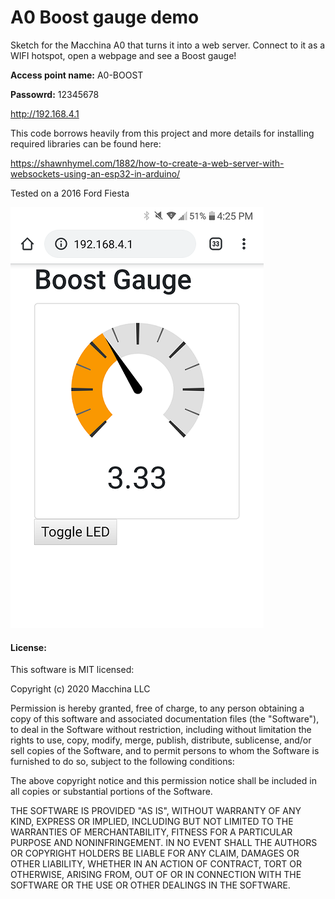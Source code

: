 A0 Boost gauge demo  
=======

Sketch for the Macchina A0 that turns it into a web server. Connect to it as a WIFI hotspot, open a webpage and see a Boost gauge!

**Access point name:** A0-BOOST

**Passowrd:** 12345678

http://192.168.4.1

This code borrows heavily from this project and more details for installing required libraries can be found here: 

https://shawnhymel.com/1882/how-to-create-a-web-server-with-websockets-using-an-esp32-in-arduino/


Tested on a 2016 Ford Fiesta

![](Screenshot_2020-02-03-16-25-05.png)

#### License:

This software is MIT licensed:

Copyright (c) 2020 Macchina LLC

Permission is hereby granted, free of charge, to any person obtaining
a copy of this software and associated documentation files (the
"Software"), to deal in the Software without restriction, including
without limitation the rights to use, copy, modify, merge, publish,
distribute, sublicense, and/or sell copies of the Software, and to
permit persons to whom the Software is furnished to do so, subject to
the following conditions:

The above copyright notice and this permission notice shall be included
in all copies or substantial portions of the Software.

THE SOFTWARE IS PROVIDED "AS IS", WITHOUT WARRANTY OF ANY KIND,
EXPRESS OR IMPLIED, INCLUDING BUT NOT LIMITED TO THE WARRANTIES OF
MERCHANTABILITY, FITNESS FOR A PARTICULAR PURPOSE AND NONINFRINGEMENT.
IN NO EVENT SHALL THE AUTHORS OR COPYRIGHT HOLDERS BE LIABLE FOR ANY
CLAIM, DAMAGES OR OTHER LIABILITY, WHETHER IN AN ACTION OF CONTRACT,
TORT OR OTHERWISE, ARISING FROM, OUT OF OR IN CONNECTION WITH THE
SOFTWARE OR THE USE OR OTHER DEALINGS IN THE SOFTWARE.
